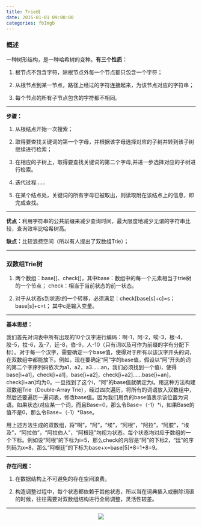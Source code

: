 ```yaml
---
title: Trie树
date: 2015-01-01 09:00:00
categories: fbImgb
---
```


<script type="text/javascript" src="http://cdn.mathjax.org/mathjax/latest/MathJax.js?config=default"></script>

### 概述

   一种树形结构，是一种哈希树的变种。<strong>有三个性质：</strong>

1. 根节点不包含字符，除根节点外每一个节点都只包含一个字符；

2. 从根节点到某一节点，路径上经过的字符连接起来，为该节点对应的字符串；

3. 每个节点的所有子节点包含的字符都不相同。

---

<strong>步骤：</strong>

1. 从根结点开始一次搜索；

2. 取得要查找关键词的第一个字母，并根据该字母选择对应的子树并转到该子树继续进行检索；

3. 在相应的子树上，取得要查找关键词的第二个字母,并进一步选择对应的子树进行检索。

4. 迭代过程……

5. 在某个结点处，关键词的所有字母已被取出，则读取附在该结点上的信息，即完成查找。

---

<strong>优点：</strong>利用字符串的公共前缀来减少查询时间，最大限度地减少无谓的字符串比较，查询效率比哈希树高。		

<strong>缺点：</strong>比较浪费空间（所以有人提出了双数组Trie）；

---

### 双数组Trie树

1. 两个数组：base[]、check[]，其中base：数组中的每一个元素相当于trie树的一个节点；	check：相当于当前状态的前一状态。

2. 对于从状态s到状态t的一个转移，必须满足：check[base[s]+c]=s；	base[s]+c=t；	其中c是输入变量。

---

<strong>基本思想：</strong>

   我们首先对词表中所有出现的10个汉字进行编码：啊-1，阿-2，唉-3，根-4，胶-5，拉-6，及-7，廷-8，伯-9，人-10（只有词以及可作为前缀的字有分配下标）。对于每一个汉字，需要确定一个base值，使得对于所有以该汉字开头的词，在双数组中都能放下。例如，现在要确定“阿”字的base值，假设以“阿”开头的词的第二个字序列码依次为a1，a2，a3……an，我们必须找到一个值i，使得base[i+a1]，check[i+a1]，base[i+a2]，check[i+a2]……base[i+an]，check[i+an]均为0。一旦找到了这个i，“阿”的base值就确定为i。用这种方法构建双数组Trie（Double-Array Trie），经过四次遍历，将所有的词语放入双数组中，然后还要遍历一遍词表，修改base值。因为我们用负的base值表示该位置为词语。如果状态i对应某一个词，而且Base=0，那么令Base=（-1）*i，如果Base的值不是0，那么令Base=（-1）*Base。
		
   用上述方法生成的双数组，将“啊”，“阿”，“埃”，“阿根”，“阿拉”，“阿胶”，“埃及”，“阿拉伯”，“阿拉伯人”，“阿根廷”均视为状态。每个状态均对应于数组的一个下标。例如设“阿根”的下标为i=5，那么check的内容是“阿”的下标2，“廷”的序列码为x=8，那么“阿根廷”的下标为base+x=base[5]+8=1+8=9。

---

<strong>存在问题：</strong>

1. 在数据结构上不可避免的存在空间浪费。

2. 构造调整过程中，每个状态都依赖于其他状态，所以当在词典插入或删除词语的时候，往往需要对双数组结构进行全局调整，灵活性较差。

---

<center><img src="{{ site.baseurl }}/images/pdBase/imgb_trie1.png"></center>
